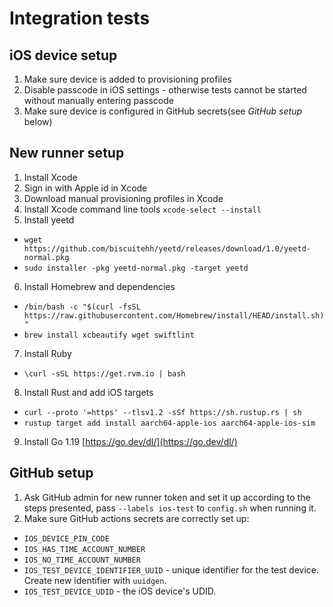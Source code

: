 # Integration tests

## iOS device setup
1. Make sure device is added to provisioning profiles
2. Disable passcode in iOS settings - otherwise tests cannot be started without manually entering passcode
3. Make sure device is configured in GitHub secrets(see *GitHub setup* below)

## New runner setup
1. Install Xcode
2. Sign in with Apple id in Xcode
3. Download manual provisioning profiles in Xcode
4. Install Xcode command line tools `xcode-select --install`
5. Install yeetd
 - `wget https://github.com/biscuitehh/yeetd/releases/download/1.0/yeetd-normal.pkg`
 - `sudo installer -pkg yeetd-normal.pkg -target yeetd`
6. Install Homebrew and dependencies
  - `/bin/bash -c "$(curl -fsSL https://raw.githubusercontent.com/Homebrew/install/HEAD/install.sh)"`
  - `brew install xcbeautify wget swiftlint`
7. Install Ruby
  - `\curl -sSL https://get.rvm.io | bash`
8. Install Rust and add iOS targets
  - `curl --proto '=https' --tlsv1.2 -sSf https://sh.rustup.rs | sh`
  - `rustup target add install aarch64-apple-ios aarch64-apple-ios-sim`
9. Install Go 1.19 [https://go.dev/dl/](https://go.dev/dl/)

## GitHub setup
1. Ask GitHub admin for new runner token and set it up according to the steps presented, pass `--labels ios-test` to `config.sh` when running it.
2. Make sure GitHub actions secrets are correctly set up:
  - `IOS_DEVICE_PIN_CODE`
  - `IOS_HAS_TIME_ACCOUNT_NUMBER`
  - `IOS_NO_TIME_ACCOUNT_NUMBER`
  - `IOS_TEST_DEVICE_IDENTIFIER_UUID` - unique identifier for the test device. Create new identifier with `uuidgen`.
  - `IOS_TEST_DEVICE_UDID` - the iOS device's UDID.